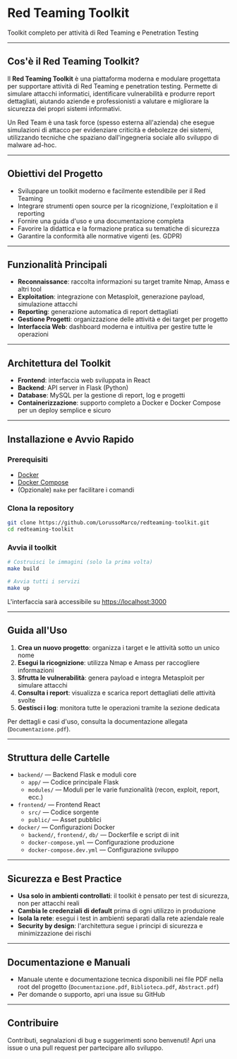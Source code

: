 # Red Teaming Toolkit

Toolkit completo per attività di Red Teaming e Penetration Testing

---

## Cos'è il Red Teaming Toolkit?

Il **Red Teaming Toolkit** è una piattaforma moderna e modulare progettata per supportare attività di Red Teaming e penetration testing. Permette di simulare attacchi informatici, identificare vulnerabilità e produrre report dettagliati, aiutando aziende e professionisti a valutare e migliorare la sicurezza dei propri sistemi informativi.

Un Red Team è una task force (spesso esterna all'azienda) che esegue simulazioni di attacco per evidenziare criticità e debolezze dei sistemi, utilizzando tecniche che spaziano dall'ingegneria sociale allo sviluppo di malware ad-hoc.

---

## Obiettivi del Progetto

- Sviluppare un toolkit moderno e facilmente estendibile per il Red Teaming
- Integrare strumenti open source per la ricognizione, l'exploitation e il reporting
- Fornire una guida d'uso e una documentazione completa
- Favorire la didattica e la formazione pratica su tematiche di sicurezza
- Garantire la conformità alle normative vigenti (es. GDPR)

---

## Funzionalità Principali

- **Reconnaissance**: raccolta informazioni su target tramite Nmap, Amass e altri tool
- **Exploitation**: integrazione con Metasploit, generazione payload, simulazione attacchi
- **Reporting**: generazione automatica di report dettagliati
- **Gestione Progetti**: organizzazione delle attività e dei target per progetto
- **Interfaccia Web**: dashboard moderna e intuitiva per gestire tutte le operazioni

---

## Architettura del Toolkit

- **Frontend**: interfaccia web sviluppata in React
- **Backend**: API server in Flask (Python)
- **Database**: MySQL per la gestione di report, log e progetti
- **Containerizzazione**: supporto completo a Docker e Docker Compose per un deploy semplice e sicuro

---

## Installazione e Avvio Rapido

### Prerequisiti
- [Docker](https://www.docker.com/get-started)
- [Docker Compose](https://docs.docker.com/compose/)
- (Opzionale) `make` per facilitare i comandi

### Clona la repository
```bash
git clone https://github.com/LorussoMarco/redteaming-toolkit.git
cd redteaming-toolkit
```


### Avvia il toolkit
```bash
# Costruisci le immagini (solo la prima volta)
make build

# Avvia tutti i servizi
make up
```

L'interfaccia sarà accessibile su [https://localhost:3000](https://localhost:3000)

---

## Guida all'Uso

1. **Crea un nuovo progetto**: organizza i target e le attività sotto un unico nome
2. **Esegui la ricognizione**: utilizza Nmap e Amass per raccogliere informazioni
3. **Sfrutta le vulnerabilità**: genera payload e integra Metasploit per simulare attacchi
4. **Consulta i report**: visualizza e scarica report dettagliati delle attività svolte
5. **Gestisci i log**: monitora tutte le operazioni tramite la sezione dedicata

Per dettagli e casi d'uso, consulta la documentazione allegata (`Documentazione.pdf`).

---

## Struttura delle Cartelle

- `backend/` — Backend Flask e moduli core
  - `app/` — Codice principale Flask
  - `modules/` — Moduli per le varie funzionalità (recon, exploit, report, ecc.)
- `frontend/` — Frontend React
  - `src/` — Codice sorgente
  - `public/` — Asset pubblici
- `docker/` — Configurazioni Docker
  - `backend/`, `frontend/`, `db/` — Dockerfile e script di init
  - `docker-compose.yml` — Configurazione produzione
  - `docker-compose.dev.yml` — Configurazione sviluppo

---

## Sicurezza e Best Practice

- **Usa solo in ambienti controllati**: il toolkit è pensato per test di sicurezza, non per attacchi reali
- **Cambia le credenziali di default** prima di ogni utilizzo in produzione
- **Isola la rete**: esegui i test in ambienti separati dalla rete aziendale reale
- **Security by design**: l'architettura segue i principi di sicurezza e minimizzazione dei rischi

---

## Documentazione e Manuali

- Manuale utente e documentazione tecnica disponibili nei file PDF nella root del progetto (`Documentazione.pdf`, `Biblioteca.pdf`, `Abstract.pdf`)
- Per domande o supporto, apri una issue su GitHub

---

## Contribuire

Contributi, segnalazioni di bug e suggerimenti sono benvenuti! Apri una issue o una pull request per partecipare allo sviluppo.

